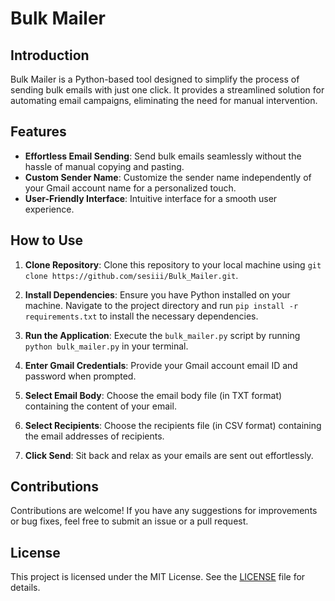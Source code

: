 # Bulk Mailer

## Introduction

Bulk Mailer is a Python-based tool designed to simplify the process of sending bulk emails with just one click. It provides a streamlined solution for automating email campaigns, eliminating the need for manual intervention.

## Features

- **Effortless Email Sending**: Send bulk emails seamlessly without the hassle of manual copying and pasting.
- **Custom Sender Name**: Customize the sender name independently of your Gmail account name for a personalized touch.
- **User-Friendly Interface**: Intuitive interface for a smooth user experience.

## How to Use

1. **Clone Repository**: Clone this repository to your local machine using `git clone https://github.com/sesiii/Bulk_Mailer.git`.

2. **Install Dependencies**: Ensure you have Python installed on your machine. Navigate to the project directory and run `pip install -r requirements.txt` to install the necessary dependencies.

3. **Run the Application**: Execute the `bulk_mailer.py` script by running `python bulk_mailer.py` in your terminal.

4. **Enter Gmail Credentials**: Provide your Gmail account email ID and password when prompted.

5. **Select Email Body**: Choose the email body file (in TXT format) containing the content of your email.

6. **Select Recipients**: Choose the recipients file (in CSV format) containing the email addresses of recipients.

7. **Click Send**: Sit back and relax as your emails are sent out effortlessly.

## Contributions

Contributions are welcome! If you have any suggestions for improvements or bug fixes, feel free to submit an issue or a pull request.

## License

This project is licensed under the MIT License. See the [LICENSE](LICENSE) file for details.

